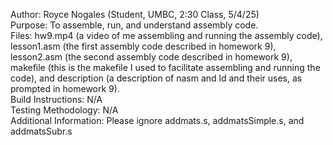 Author: Royce Nogales (Student, UMBC, 2:30 Class, 5/4/25)  
Purpose: To assemble, run, and understand assembly code.  
Files: hw9.mp4 (a video of me assembling and running the assembly code), lesson1.asm (the first assembly code described in homework 9), lesson2.asm (the second assembly code described in homework 9), makefile (this is the makefile I used to facilitate assembling and running the code), and description (a description of nasm and ld and their uses, as prompted in homework 9).  
Build Instructions: N/A  
Testing Methodology: N/A  
Additional Information: Please ignore addmats.s, addmatsSimple.s, and addmatsSubr.s  
